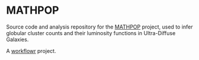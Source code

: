 # MATHPOP

Source code and analysis repository for the [MATHPOP][] project, used to infer globular cluster counts and their luminosity functions in Ultra-Diffuse Galaxies.

A [workflowr][] project.

[workflowr]: https://github.com/workflowr/workflowr
[MATHPOP]: http://ddavidli.com/MATHPOP/